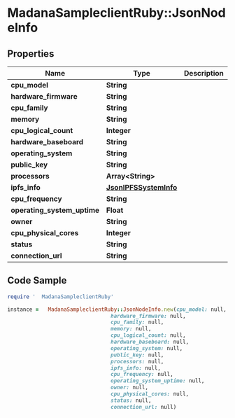 #   MadanaSampleclientRuby::JsonNodeInfo

## Properties

Name | Type | Description | Notes
------------ | ------------- | ------------- | -------------
**cpu_model** | **String** |  | [optional] 
**hardware_firmware** | **String** |  | [optional] 
**cpu_family** | **String** |  | [optional] 
**memory** | **String** |  | [optional] 
**cpu_logical_count** | **Integer** |  | [optional] 
**hardware_baseboard** | **String** |  | [optional] 
**operating_system** | **String** |  | [optional] 
**public_key** | **String** |  | [optional] 
**processors** | **Array&lt;String&gt;** |  | [optional] 
**ipfs_info** | [**JsonIPFSSystemInfo**](JsonIPFSSystemInfo.md) |  | [optional] 
**cpu_frequency** | **String** |  | [optional] 
**operating_system_uptime** | **Float** |  | [optional] 
**owner** | **String** |  | [optional] 
**cpu_physical_cores** | **Integer** |  | [optional] 
**status** | **String** |  | [optional] 
**connection_url** | **String** |  | [optional] 

## Code Sample

```ruby
require '  MadanaSampleclientRuby'

instance =   MadanaSampleclientRuby::JsonNodeInfo.new(cpu_model: null,
                                 hardware_firmware: null,
                                 cpu_family: null,
                                 memory: null,
                                 cpu_logical_count: null,
                                 hardware_baseboard: null,
                                 operating_system: null,
                                 public_key: null,
                                 processors: null,
                                 ipfs_info: null,
                                 cpu_frequency: null,
                                 operating_system_uptime: null,
                                 owner: null,
                                 cpu_physical_cores: null,
                                 status: null,
                                 connection_url: null)
```


